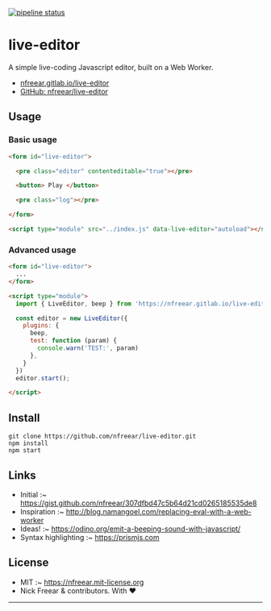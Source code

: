 
[![pipeline status][ci-badge]][ci-link]

# live-editor

A simple live-coding Javascript editor, built on a Web Worker.

 * [nfreear.gitlab.io/live-editor][demo]
 * [GitHub: nfreear/live-editor][git]

## Usage

### Basic usage

```html
<form id="live-editor">

  <pre class="editor" contenteditable="true"></pre>

  <button> Play </button>

  <pre class="log"></pre>

</form>

<script type="module" src="../index.js" data-live-editor="autoload"></script>
```

### Advanced usage

```html
<form id="live-editor">
  ...
</form>

<script type="module">
  import { LiveEditor, beep } from 'https://nfreear.gitlab.io/live-editor/index.js';

  const editor = new LiveEditor({
    plugins: {
      beep,
      test: function (param) {
        console.warn('TEST:', param)
      },
    }
  })
  editor.start();

</script>
```

## Install

```
git clone https://github.com/nfreear/live-editor.git
npm install
npm start
```

## Links

  - Initial :~ https://gist.github.com/nfreear/307dfbd47c5b64d21cd0265185535de8
  - Inspiration :~ http://blog.namangoel.com/replacing-eval-with-a-web-worker
  - Ideas! :~ https://odino.org/emit-a-beeping-sound-with-javascript/
  - Syntax highlighting :~ https://prismjs.com

## License

  - MIT :~ <https://nfreear.mit-license.org>
  - Nick Freear & contributors. With ❤️

---

[demo]: https://nfreear.gitlab.io/live-editor/demo/
[git]:  https://github.com/nfreear/live-editor
[ci-badge]: https://gitlab.com/nfreear/live-editor/badges/master/pipeline.svg
[ci-link]: https://gitlab.com/nfreear/live-editor#!/commits/master "CI status on GitLab"
